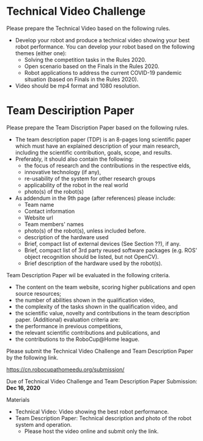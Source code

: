 # Technical Video Challenge
Please prepare the Technical Video based on the following rules.
- Develop your robot and produce a technical video showing your best robot performance. You can develop your robot based on the following themes (either one):
  - Solving the competition tasks in the Rules 2020.
  - Open scenario based on the Finals in the Rules 2020.
  - Robot applications to address the current COVID-19 pandemic situation (based on Finals in the Rules 2020).
- Video should be mp4 format and 1080 resolution.

# Team Desciription Paper
Please prepare the Team Discription Paper based on the following rules.
- The team description paper (TDP) is an 8-pages long scientific paper which must have an explained description of your main research, including the scientific contribution, goals, scope, and results.
- Preferably, it should also contain the following:
  - the focus of research and the contributions in the respective elds,
  - innovative technology (if any),
  - re-usability of the system for other research groups
  - applicability of the robot in the real world
  - photo(s) of the robot(s)
- As addendum in the 9th page (after references) please include:
  - Team name
  - Contact information
  - Website url
  - Team members' names
  - photo(s) of the robot(s), unless included before.
  - description of the hardware used
  - Brief, compact list of external devices (See Section ??), if any.
  - Brief, compact list of 3rd party reused software packages (e.g. ROS' object recognition should be listed, but not OpenCV).
  - Brief description of the hardware used by the robot(s).

Team Description Paper wil be evaluated in the following criteria.
- The content on the team website, scoring higher publications and open source resources;
- the number of abilities shown in the qualification video,
- the complexity of the tasks shown in the qualification video, and
- the scientific value, novelty and contributions in the team description paper.
(Additional) evaluation criteria are:
- the performance in previous competitions,
- the relevant scientific contributions and publications, and
- the contributions to the RoboCup@Home league.

Please submit the Technical Video Challenge and Team Description Paper by the following link.

https://cn.robocupathomeedu.org/submission/

Due of Technical Video Challenge and Team Description Paper Submission: **Dec 16, 2020**

Materials
- Technical Video: Video showing the best robot performance. 
- Team Description Paper: Technical description and photo of the robot system and operation.
  - Please host the video online and submit only the link.
